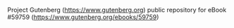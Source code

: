 Project Gutenberg (https://www.gutenberg.org) public repository for eBook #59759 (https://www.gutenberg.org/ebooks/59759)
